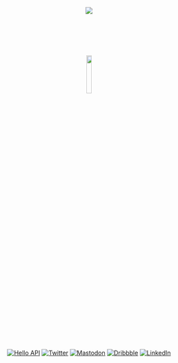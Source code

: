 <div align="center">
  <img src="https://helloapi.dev/images/github_title.svg" />

  <br><br>
  <div style="margin: 48px 0">
    <img width="15%" src="https://helloapi.co/images/logo.svg" />
  </div>
  <br><br>

  [![Hello API](https://img.shields.io/badge/Hello_API-https%3A%2F%2Fhelloapi.co-115EE9)](https://helloapi.co)
  [![Twitter](https://img.shields.io/badge/Twitter-@helloapihq-blue)](https://twitter.com/helloapihq)
  [![Mastodon](https://img.shields.io/badge/Mastodon-@helloapi-blue)](https://fosstodon.org/@helloapi)
  [![Dribbble](https://img.shields.io/badge/Dribbble-@helloapi-blue)](https://dribbble.com/helloapi)
  [![LinkedIn](https://img.shields.io/badge/LinkedIn-@helloapi-blue)](https://www.linkedin.com/company/helloapi)
</div>
